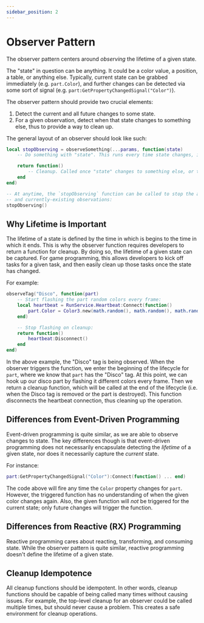 ```yaml
---
sidebar_position: 2
---
```


# Observer Pattern

The observer pattern centers around _observing_ the lifetime of a given state.

The "state" in question can be anything. It could be a color value, a position, a table, or anything else. Typically, current state can be grabbed immediately (e.g. `part.Color`), and further changes can be detected via some sort of signal (e.g. `part:GetPropertyChangedSignal("Color")`).

The observer pattern should provide two crucial elements:

1. Detect the current and all future changes to some state.
2. For a given observation, detect when that state changes to something else, thus to provide a way to clean up.

The general layout of an observer should look like such:

```lua
local stopObserving = observeSomething(...params, function(state)
	-- Do something with "state". This runs every time state changes, including the initial state.

	return function()
		-- Cleanup. Called once "state" changes to something else, or the `stopObserving` function is called.
	end
end)

-- At anytime, the `stopObserving` function can be called to stop the above observer and clean up
-- and currently-existing observations:
stopObserving()
```

## Why Lifetime is Important

The lifetime of a state is defined by the time in which is begins to the time in which it ends. This is why the observer function requires developers to return a function for cleanup. By doing so, the lifetime of a given state can be captured. For game programming, this allows developers to kick off tasks for a given task, and then easily clean up those tasks once the state has changed.

For example:

```lua
observeTag("Disco", function(part)
	-- Start flashing the part random colors every frame:
	local heartbeat = RunService.Heartbeat:Connect(function()
		part.Color = Color3.new(math.random(), math.random(), math.random())
	end)

	-- Stop flashing on cleanup:
	return function()
		heartbeat:Disconnect()
	end
end)
```

In the above example, the "Disco" tag is being observed. When the observer triggers the function, we enter the beginning of the lifecycle for `part`, where we know that `part` has the "Disco" tag. At this point, we can hook up our disco part by flashing it different colors every frame. Then we return a cleanup function, which will be called at the end of the lifecycle (i.e. when the Disco tag is removed or the part is destroyed). This function disconnects the heartbeat connection, thus cleaning up the operation.

## Differences from Event-Driven Programming

Event-driven programming is quite similar, as we are able to observe changes to state. The key differences though is that event-driven programming does not necessarily encapsulate detecting the _lifetime_ of a given state, nor does it necessarily capture the _current_ state.

For instance:

```lua
part:GetPropertyChangedSignal("Color"):Connect(function() ... end)
```

The code above will fire any time the `Color` property changes for `part`. However, the triggered function has no understanding of when the given color changes again. Also, the given function will _not_ be triggered for the current state; only future changes will trigger the function.

## Differences from Reactive (RX) Programming

Reactive programming cares about reacting, transforming, and consuming state. While the observer pattern is quite similar, reactive programming doesn't define the lifetime of a given state.

## Cleanup Idempotence

All cleanup functions should be idempotent. In other words, cleanup functions should be capable of being called many times without causing issues. For example, the top-level cleanup for an observer could be called multiple times, but should never cause a problem. This creates a safe environment for cleanup operations.
